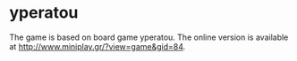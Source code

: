 # yperatou

The game is based on board game yperatou.
The online version is available at http://www.miniplay.gr/?view=game&gid=84.
